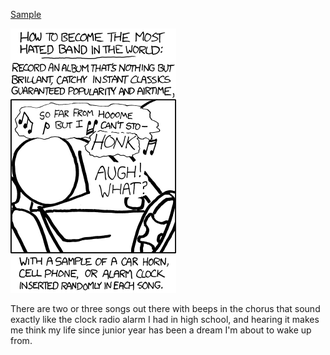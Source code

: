 [Sample](https://xkcd.com/780)

![Sample](./random_comic.png)

There are two or three songs out there with beeps in the chorus that sound exactly like the clock radio alarm I had in high school, and hearing it makes me think my life since junior year has been a dream I'm about to wake up from.

